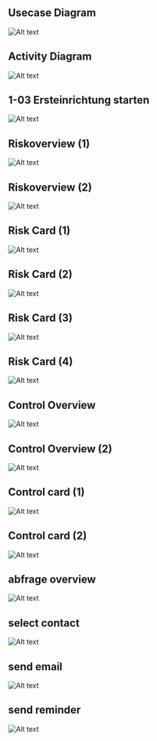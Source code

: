 <br><br>

## Usecase Diagram

![Alt text](talha/usecase.jpg?raw=true "Title")
<br>

## Activity Diagram

![Alt text](talha/activity.jpg?raw=true "Title")
<br>

## 1-03 Ersteinrichtung starten

![Alt text](talha/1-03-save.JPG?raw=true "Title")
<br>

## Riskoverview (1)

![Alt text](talha/riskoverview.JPG?raw=true "Title")
<br>

## Riskoverview (2)

![Alt text](talha/riskoverview2.JPG?raw=true "Title")
<br>

## Risk Card (1)

![Alt text](talha/riskcard1.JPG?raw=true "Title")
<br>

## Risk Card (2)

![Alt text](talha/riskcard2.JPG?raw=true "Title")
<br>

## Risk Card (3)

![Alt text](talha/riskcard3.JPG?raw=true "Title")
<br>

## Risk Card (4)

![Alt text](talha/riskcard4.JPG?raw=true "Title")
<br>

## Control Overview

![Alt text](talha/controloverview.JPG?raw=true "Title")
<br>

## Control Overview (2)

![Alt text](talha/controloverview2.JPG?raw=true "Title")
<br>

## Control card (1)

![Alt text](talha/controlcard1.JPG?raw=true "Title")
<br>

## Control card (2)

![Alt text](talha/controlcard2.JPG?raw=true "Title")
<br>

## abfrage overview

![Alt text](talha/abfrageoverview.JPG?raw=true "Title")
<br>

## select contact

![Alt text](talha/selectcontact.JPG?raw=true "Title")
<br>

## send email

![Alt text](talha/sendemail.JPG?raw=true "Title")
<br>

## send reminder

![Alt text](talha/sendreminder.JPG?raw=true "Title")
<br>
